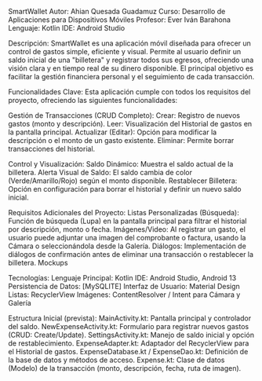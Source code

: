 SmartWallet
Autor: Ahian Quesada Guadamuz
Curso: Desarrollo de Aplicaciones para Dispositivos Móviles
Profesor: Ever Iván Barahona
Lenguaje: Kotlin
IDE: Android Studio

Descripción:
SmartWallet es una aplicación móvil diseñada para ofrecer un control de gastos simple, eficiente y visual. Permite al usuario definir un saldo inicial de una "billetera" y registrar todos sus egresos, ofreciendo una visión clara y en tiempo real de su dinero disponible. El principal objetivo es facilitar la gestión financiera personal y el seguimiento de cada transacción.

Funcionalidades Clave:
Esta aplicación cumple con todos los requisitos del proyecto, ofreciendo las siguientes funcionalidades:

Gestión de Transacciones (CRUD Completo):
Crear: Registro de nuevos gastos (monto y descripción).
Leer: Visualización del Historial de gastos en la pantalla principal.
Actualizar (Editar): Opción para modificar la descripción o el monto de un gasto existente.
Eliminar: Permite borrar transacciones del historial.

Control y Visualización:
Saldo Dinámico: Muestra el saldo actual de la billetera.
Alerta Visual de Saldo: El saldo cambia de color (Verde/Amarillo/Rojo) según el monto disponible.
Restablecer Billetera: Opción en configuración para borrar el historial y definir un nuevo saldo inicial.

Requisitos Adicionales del Proyecto:
Listas Personalizadas (Búsqueda): Función de búsqueda (Lupa) en la pantalla principal para filtrar el historial por descripción, monto o fecha.
Imágenes/Video: Al registrar un gasto, el usuario puede adjuntar una imagen del comprobante o factura, usando la Cámara o seleccionándola desde la Galería.
Diálogos: Implementación de diálogos de confirmación antes de eliminar una transacción o restablecer la billetera.
Mockups 

Tecnologías:
Lenguaje Principal: Kotlin
IDE: Android Studio, Android 13
Persistencia de Datos: [MySQLITE]
Interfaz de Usuario: Material Design
Listas: RecyclerView
Imágenes: ContentResolver / Intent para Cámara y Galería

Estructura Inicial (prevista):
MainActivity.kt: Pantalla principal y controlador del saldo.
NewExpenseActivity.kt: Formulario para registrar nuevos gastos (CRUD: Create/Update).
SettingsActivity.kt: Manejo de saldo inicial y opción de restablecimiento.
ExpenseAdapter.kt: Adaptador del RecyclerView para el Historial de gastos.
ExpenseDatabase.kt / ExpenseDao.kt: Definición de la base de datos y métodos de acceso.
Expense.kt: Clase de datos (Modelo) de la transacción (monto, descripción, fecha, ruta de imagen).
